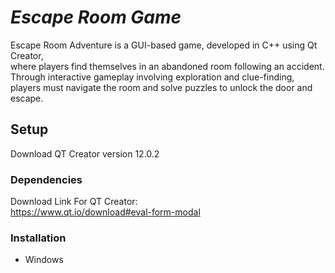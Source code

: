 # *Escape Room Game*

Escape Room Adventure is a GUI-based game, developed in C++ using Qt Creator,<br> where players find themselves in an abandoned room following an accident. <br>Through interactive gameplay involving exploration and clue-finding, <br>players must navigate the room and solve puzzles to unlock the door and escape.

## Setup 

Download QT Creator version 12.0.2

### Dependencies

Download Link For QT Creator:<br>
https://www.qt.io/download#eval-form-modal

### Installation

* Windows

